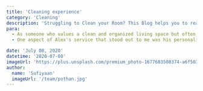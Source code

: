 ```yaml
---
title: 'Cleaning experience'
category: 'Cleaning'
description: 'Struggling to Clean your Room? This Blog helps you to reach the person for cleaning the stuff in your room in an affordable manner '
para:
  - As someone who values a clean and organized living space but often finds myself short on time, I'm always on the lookout for affordable yet reliable cleaning services. Recently, I stumbled upon a hidden gem in the form of Alex, a dedicated individual who offers room cleaning services at a surprisingly affordable price.
  - One aspect of Alex's service that stood out to me was his personalized approach. He took the time to listen to my concerns and preferences, ensuring that he addressed each one with care. His friendly demeanor and willingness to go the extra mile made the entire experience pleasant and stress-free.

date: 'July 08, 2020'
datetime: '2020-07-08'
imageUrl: 'https://plus.unsplash.com/premium_photo-1677683508374-a6f50382eb66?q=80&w=2070&auto=format&fit=crop&ixlib=rb-4.0.3&ixid=M3wxMjA3fDB8MHxwaG90by1wYWdlfHx8fGVufDB8fHx8fA%3D%3D'
author:
  name: 'Sufiyaan'
  imageUrl: '/team/pothan.jpg'
---
```

